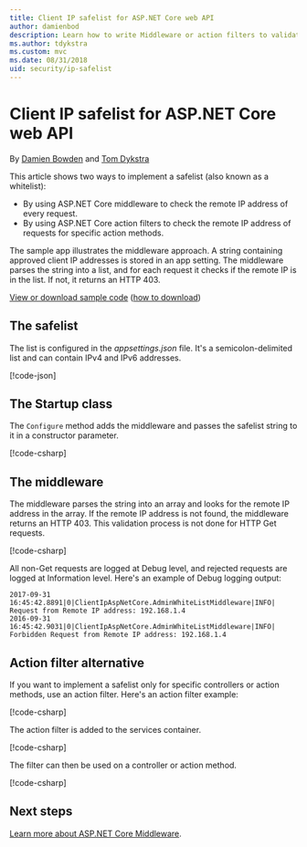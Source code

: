 ```yaml
---
title: Client IP safelist for ASP.NET Core web API
author: damienbod
description: Learn how to write Middleware or action filters to validate remote IP addresses.
ms.author: tdykstra
ms.custom: mvc
ms.date: 08/31/2018
uid: security/ip-safelist
---
```

# Client IP safelist for ASP.NET Core web API

By [Damien Bowden](https://twitter.com/damien_bod) and [Tom Dykstra](https://github.com/tdykstra)
 
This article shows two ways to implement a safelist (also known as a whitelist):

* By using ASP.NET Core middleware to check the remote IP address of every request.
* By using ASP.NET Core action filters to check the remote IP address of requests for specific action methods.

The sample app illustrates the middleware approach. A string containing approved client IP addresses is stored in an app setting. The middleware parses the string into a list, and for each request it checks if the remote IP is in the list. If not, it returns an HTTP 403.

[View or download sample code](https://github.com/aspnet/Docs/tree/master/aspnetcore/security/ip-safelist/samples/2.x/ClientIpAspNetCore) ([how to download](xref:tutorials/index#how-to-download-a-sample))

## The safelist

The list is configured in the *appsettings.json* file. It's a semicolon-delimited list and can contain IPv4 and IPv6 addresses.

[!code-json[](ip-safelist/samples/2.x/ClientIpAspNetCore/appsettings.json?highlight=2)]

## The Startup class

The `Configure` method adds the middleware and passes the safelist string to it in a constructor parameter.

[!code-csharp[](ip-safelist/samples/2.x/ClientIpAspNetCore/Startup.cs?name=snippet_Configure&highlight=7)]

## The middleware

The middleware parses the string into an array and looks for the remote IP address in the array. If the remote IP address is not found, the middleware returns an HTTP 403. This validation process is not done for HTTP Get requests.

[!code-csharp[](ip-safelist/samples/2.x/ClientIpAspNetCore/AdminSafeListMiddleware.cs?name=snippet_ClassOnly)]

All non-Get requests are logged at Debug level, and rejected requests are logged at Information level. Here's an example of Debug logging output:

```
2017-09-31 16:45:42.8891|0|ClientIpAspNetCore.AdminWhiteListMiddleware|INFO|  Request from Remote IP address: 192.168.1.4 
2016-09-31 16:45:42.9031|0|ClientIpAspNetCore.AdminWhiteListMiddleware|INFO|  Forbidden Request from Remote IP address: 192.168.1.4 
```

## Action filter alternative

If you want to implement a safelist only for specific controllers or action methods, use an action filter. Here's an action filter example: 

[!code-csharp[](ip-safelist/samples/2.x/ClientIpAspNetCore/Filters/ClientIdCheckFilter.cs)]

The action filter is added to the services container.

[!code-csharp[](ip-safelist/samples/2.x/ClientIpAspNetCore/Startup.cs?name=snippet_ConfigureServices&highlight=3)]

The filter can then be used on a controller or action method.

[!code-csharp[](ip-safelist/samples/2.x/ClientIpAspNetCore/Controllers/ValuesController.cs?name=snippet_FilterController&highlight=1)]

## Next steps

[Learn more about ASP.NET Core Middleware](xref:fundamentals/middleware).
